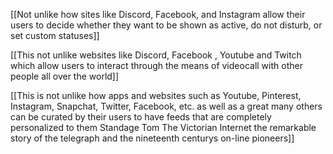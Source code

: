 [[Not unlike how sites like Discord, Facebook, and Instagram allow their users to decide whether they want to be shown as active, do not disturb, or set custom statuses]]

[[This not unlike websites like Discord, Facebook , Youtube and Twitch which allow users to interact through the means of videocall with other people all over the world]]

[[This is not unlike how apps and websites such as Youtube, Pinterest, Instagram, Snapchat, Twitter, Facebook, etc. as well as a great many others can be curated by their users to have feeds that are completely personalized to them Standage Tom The Victorian Internet the remarkable story of the telegraph and the nineteenth centurys on-line pioneers]]



